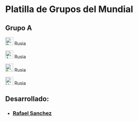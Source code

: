 # Platilla de Grupos del Mundial

## Grupo A
<img alt="Rusia" src="http://flags.fmcdn.net/data/flags/w580/ru.png" width="25" height="25"> Rusia

<img alt="Arabia Saudita" src="http://flags.fmcdn.net/data/flags/w580/sa.png" width="25" height="25"> Rusia

<img alt="Egipto" src="http://flags.fmcdn.net/data/flags/w580/eg.png" width="25" height="25"> Rusia

<img alt="Uruguay" src="http://flags.fmcdn.net/data/flags/w580/uy.png" width="25" height="25"> Rusia

## Desarrollado:
- ### [Rafael Sanchez](https://twitter.com/maryitotr) 

